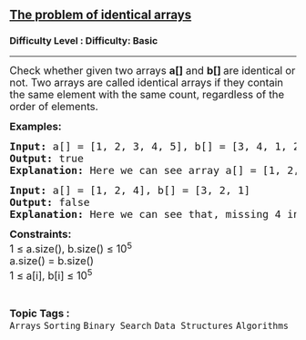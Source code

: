 <h2><a href="https://www.geeksforgeeks.org/problems/the-problem-of-identical-arrays3229/1?page=1&category=Binary%20Search&difficulty=Basic&sortBy=submissions">The problem of identical arrays</a></h2><h3>Difficulty Level : Difficulty: Basic</h3><hr><div class="problems_problem_content__Xm_eO"><p><span style="font-size: 18px;">Check whether given two arrays <strong>a[]</strong>&nbsp;and <strong>b[] </strong>are identical or not. Two arrays are called identical arrays if they contain the same element with the same count, regardless of the order of elements.</span></p>
<p><span style="font-size: 18px;"><strong>Examples:</strong></span></p>
<pre><span style="font-size: 18px;"><strong>Input:</strong> a[] = [1, 2, 3, 4, 5], b[] = [3, 4, 1, 2, 5]
<strong>Output:</strong> true
<strong>Explanation: </strong>Here we can see array a[] = [1, 2, 3, 4, 5] and b[] = [3, 4, 1, 2, 5]. If we look both the array then we can get that array b[] is the permutation of a[]. So, both array.are identical. </span></pre>
<pre><span style="font-size: 18px;"><strong>Input:</strong> a[] = [1, 2, 4], b[] = [3, 2, 1]
<strong>Output:</strong> false
<strong>Explanation: </strong>Here we can see that, missing 4 in array b and has 3 so they are not identical.</span></pre>
<p><span style="font-size: 18px;"><strong>Constraints:</strong><br>1 ≤ a.size(), b.size() ≤ 10<sup>5<br></sup>a.size() = b.size()<br>1 ≤ a[i], b[i] ≤ 10<sup>5</sup></span></p></div><br><p><span style=font-size:18px><strong>Topic Tags : </strong><br><code>Arrays</code>&nbsp;<code>Sorting</code>&nbsp;<code>Binary Search</code>&nbsp;<code>Data Structures</code>&nbsp;<code>Algorithms</code>&nbsp;